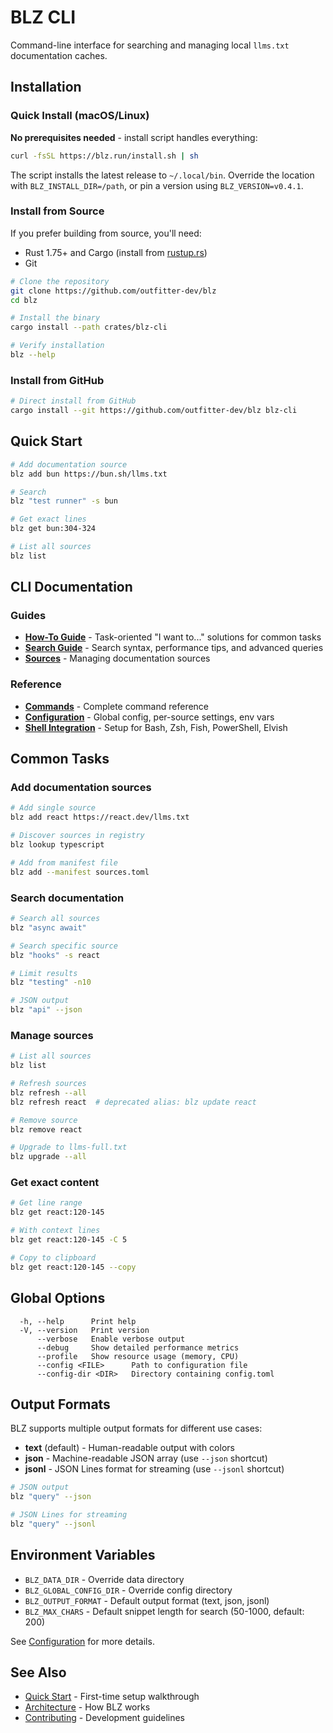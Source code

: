 # BLZ CLI

Command-line interface for searching and managing local `llms.txt` documentation caches.

## Installation

### Quick Install (macOS/Linux)

**No prerequisites needed** - install script handles everything:

```bash
curl -fsSL https://blz.run/install.sh | sh
```

The script installs the latest release to `~/.local/bin`. Override the location with `BLZ_INSTALL_DIR=/path`, or pin a version using `BLZ_VERSION=v0.4.1`.

### Install from Source

If you prefer building from source, you'll need:

- Rust 1.75+ and Cargo (install from [rustup.rs](https://rustup.rs))
- Git

```bash
# Clone the repository
git clone https://github.com/outfitter-dev/blz
cd blz

# Install the binary
cargo install --path crates/blz-cli

# Verify installation
blz --help
```

### Install from GitHub

```bash
# Direct install from GitHub
cargo install --git https://github.com/outfitter-dev/blz blz-cli
```

## Quick Start

```bash
# Add documentation source
blz add bun https://bun.sh/llms.txt

# Search
blz "test runner" -s bun

# Get exact lines
blz get bun:304-324

# List all sources
blz list
```

## CLI Documentation

### Guides

- [**How-To Guide**](howto.md) - Task-oriented "I want to..." solutions for common tasks
- [**Search Guide**](search.md) - Search syntax, performance tips, and advanced queries
- [**Sources**](sources.md) - Managing documentation sources

### Reference

- [**Commands**](commands.md) - Complete command reference
- [**Configuration**](configuration.md) - Global config, per-source settings, env vars
- [**Shell Integration**](shell_integration.md) - Setup for Bash, Zsh, Fish, PowerShell, Elvish

## Common Tasks

### Add documentation sources

```bash
# Add single source
blz add react https://react.dev/llms.txt

# Discover sources in registry
blz lookup typescript

# Add from manifest file
blz add --manifest sources.toml
```

### Search documentation

```bash
# Search all sources
blz "async await"

# Search specific source
blz "hooks" -s react

# Limit results
blz "testing" -n10

# JSON output
blz "api" --json
```

### Manage sources

```bash
# List all sources
blz list

# Refresh sources
blz refresh --all
blz refresh react  # deprecated alias: blz update react

# Remove source
blz remove react

# Upgrade to llms-full.txt
blz upgrade --all
```

### Get exact content

```bash
# Get line range
blz get react:120-145

# With context lines
blz get react:120-145 -C 5

# Copy to clipboard
blz get react:120-145 --copy
```

## Global Options

```
  -h, --help      Print help
  -V, --version   Print version
      --verbose   Enable verbose output
      --debug     Show detailed performance metrics
      --profile   Show resource usage (memory, CPU)
      --config <FILE>      Path to configuration file
      --config-dir <DIR>   Directory containing config.toml
```

## Output Formats

BLZ supports multiple output formats for different use cases:

- **text** (default) - Human-readable output with colors
- **json** - Machine-readable JSON array (use `--json` shortcut)
- **jsonl** - JSON Lines format for streaming (use `--jsonl` shortcut)

```bash
# JSON output
blz "query" --json

# JSON Lines for streaming
blz "query" --jsonl
```

## Environment Variables

- `BLZ_DATA_DIR` - Override data directory
- `BLZ_GLOBAL_CONFIG_DIR` - Override config directory
- `BLZ_OUTPUT_FORMAT` - Default output format (text, json, jsonl)
- `BLZ_MAX_CHARS` - Default snippet length for search (50-1000, default: 200)

See [Configuration](configuration.md) for more details.

## See Also

- [Quick Start](../QUICKSTART.md) - First-time setup walkthrough
- [Architecture](../architecture/README.md) - How BLZ works
- [Contributing](../../CONTRIBUTING.md) - Development guidelines
